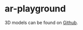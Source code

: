 # ar-playground

3D models can be found on [Github](https://github.com/google/model-viewer/tree/master/packages/shared-assets).